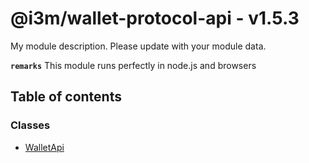 # @i3m/wallet-protocol-api - v1.5.3

My module description. Please update with your module data.

**`remarks`**
This module runs perfectly in node.js and browsers

## Table of contents

### Classes

- [WalletApi](classes/WalletApi.md)
